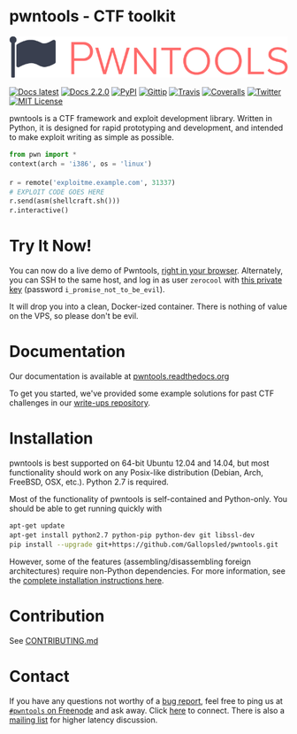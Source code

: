 # pwntools - CTF toolkit
![pwntools logo](docs/source/logo.png?raw=true)

[![Docs latest](https://readthedocs.org/projects/pwntools/badge/?version=latest)](https://pwntools.readthedocs.org/)
[![Docs 2.2.0](https://readthedocs.org/projects/pwntools/badge/?version=2.2.0)](https://pwntools.readthedocs.org/en/2.2.0)
[![PyPI](https://img.shields.io/pypi/v/pwntools.svg?style=flat)](https://pypi.python.org/pypi/pwntools/)
[![Gittip](https://img.shields.io/gittip/gallopsled.svg?style=flat)](https://www.gittip.com/gallopsled/)
[![Travis](https://travis-ci.org/Gallopsled/pwntools.svg?branch=master)](https://travis-ci.org/pwntools/pwntools)
[![Coveralls](https://img.shields.io/coveralls/Gallopsled/pwntools/master.svg)](https://coveralls.io/github/Gallopsled/pwntools?branch=master)
[![Twitter](https://img.shields.io/badge/twitter-pwntools-4099FF.svg?style=flat)](https://twitter.com/pwntools)
[![MIT License](https://img.shields.io/badge/license-MIT-blue.svg?style=flat)](http://choosealicense.com/licenses/mit/)

pwntools is a CTF framework and exploit development library. Written in Python, it is designed for rapid prototyping and development, and intended to make exploit writing as simple as possible.

```python
from pwn import *
context(arch = 'i386', os = 'linux')

r = remote('exploitme.example.com', 31337)
# EXPLOIT CODE GOES HERE
r.send(asm(shellcraft.sh()))
r.interactive()
```

# Try It Now!

You can now do a live demo of Pwntools, [right in your browser](http://demo.pwntools.com).  Alternately, you can SSH to the same host, and log in as user `zerocool` with [this private key][key] (password `i_promise_not_to_be_evil`).

It will drop you into a clean, Docker-ized container.  There is nothing of value on the VPS, so please don't be evil.

[key]: https://gist.githubusercontent.com/zachriggle/efa2e0080ae6de2e8344/raw/4b503e9db54f009d97477d03d4ba5678471f8ff0/id_rsa

# Documentation
Our documentation is available at [pwntools.readthedocs.org](https://pwntools.readthedocs.org/)

To get you started, we've provided some example solutions for past CTF challenges in our [write-ups repository](https://github.com/Gallopsled/pwntools-write-ups).

# Installation

pwntools is best supported on 64-bit Ubuntu 12.04 and 14.04, but most functionality should work on any Posix-like distribution (Debian, Arch, FreeBSD, OSX, etc.).  Python 2.7 is required.

Most of the functionality of pwntools is self-contained and Python-only.  You should be able to get running quickly with

```sh
apt-get update
apt-get install python2.7 python-pip python-dev git libssl-dev
pip install --upgrade git+https://github.com/Gallopsled/pwntools.git
```

However, some of the features (assembling/disassembling foreign architectures) require non-Python dependencies.  For more information, see the [complete installation instructions here](https://pwntools.readthedocs.org/en/latest/install.html).


# Contribution

See [CONTRIBUTING.md](CONTRIBUTING.md)

# Contact
If you have any questions not worthy of a [bug report](https://github.com/Gallopsled/pwntools/issues), feel free to ping us
at [`#pwntools` on Freenode](irc://irc.freenode.net/pwntools) and ask away.
Click [here](https://kiwiirc.com/client/irc.freenode.net/pwntools) to connect.
There is also a [mailing list](https://groups.google.com/forum/#!forum/pwntools-users) for higher latency discussion.
